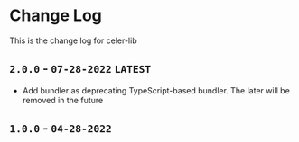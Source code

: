 # Change Log
This is the change log for celer-lib

## `2.0.0` - `07-28-2022` `LATEST`
- Add bundler as deprecating TypeScript-based bundler. The later will be removed in the future

## `1.0.0` - `04-28-2022`
